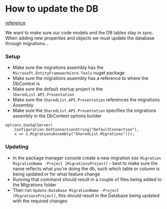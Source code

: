 ﻿# How to update the DB

[reference](https://docs.microsoft.com/en-us/ef/core/managing-schemas/migrations/)

We want to make sure our code models and the DB tables stay in sync. When adding new properties and objects we must update the database through migrations...

### Setup 
* Make sure the migrations assembly has the `Microsoft.EntityFrameworkCore.Tools` nuget package
* Make sure the migrations assembly has a reference to where the DbContext is
* Make sure the default startup project is the `SharedList.API.Presentation`
* Make sure the `SharedList.API.Presentation` references the migrations Assembly
* Make sure the `SharedList.API.Presentation` specifies the migrations assembly in the DbContext options builder
```
options.UseSqlServer(
    Configuration.GetConnectionString("DefaultConnection"), 
    x => x.MigrationsAssembly("SharedList.Migrations")));
```

### Updating
* In the package manager console create a new migration 
`Add-Migration MigrationName -Project [MigrationsProject]` - best to make sure the name reflects what you're doing the db, such which table or column is being updated or for what feature change
* Running that command should result in a couple of files being added to the Migrations folder
* Then run `Update-Database MigrationName -Project [MigrationsProject]`, this should result in the Database being updated with the required changes
